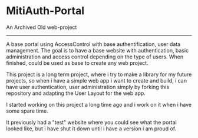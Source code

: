 # MitiAuth-Portal

An Archived Old web-project

---------

A base portal using AccessControl with base authentification, user data management. 
The goal is to have a base website with authentication, basic administration and access control depending on the type of users. When finished, could be used as base to create any web project.

This project is a long term project, where i try to make a library for my future projects, so when i have a simple web app i want to create and build, i can have user authentication, user administration simply by forking this repository and adapting the User Layout for the web app.

I started working on this project a long time ago and i work on it when i have some spare time.

It previously had a "test" website where you could see what the portal looked like, but i have shut it down until i have a version i am proud of.
